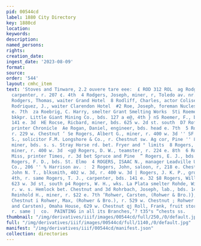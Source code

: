 ```yaml
---
pid: 00544cd
label: 1880 City Directory
key: 1880cd
location: 
keywords: 
description: 
named_persons: 
rights: 
creation_date: 
ingest_date: '2023-08-09'
format: 
source: 
order: '544'
layout: cmhc_item
text: 'Stoves and Tinware, 2.2 ouvere tare eee:  £ ROD 312 ROL  ag Rodgers, John W.,
  carpenter, r. 207 ¢. 4th  4 Rodgers, Joseph, miner, r, Toledo av. nr. 2d st, south  QO”
  Rodgers, Thomas, waiter Grand Hotel  8 Rodliff, Charles, actor Coliseum Theatre  Q§
  Rodriquez, J., waiter Clarendon Hotel  #2 Roe, Joseph, foreman Nucles Mine, r. 415
  e. 7th  za Roebrig, C. Harry, smelter Grant Smelting Works  Sti Roemer, Christopher,
  bkkpr. Little Giant Mining Co., bds. 127 a e@, 4th } nS Roemer, F., blksmith, bds.
  141 e. 3d  HE Rocse, Ricbard, miner, bds. 625 w. 2d st. south  D7 Roff, Elwood A.,
  printer Chronicle  Ae Rogan, Daniel, engineer, bds. head e. 7th  5 Rogers, Ada Mra.,
  r. 229 w. Chestnut ‘ Se Rogers, Albert G., miner, r. 400 w. 3d '' SF Rogers, B.
  S., solicitor F.M. Longshore & Co., r. Chestnut sw. Ag cor, Pine '' 8 Rogers, Charles,
  miner, bds. s. s. Stray Horse rd. bet. Fryer and ° limits  8 Rogers, Clarence W.,
  miner, r. 400 w. 3d  <g@ Rogers, D. W., teamster, r. 224 e. 8th  6 Rogers, Em. M.
  Miss, printer Times, r. 3d bet Spruce and Pine  ” Rogers, E. J., bds. Tappan House  %
  Rogers, F. D., bds. St. Elmo  4 ROGERS, ISAAC N., manager Leadville Undertaking
  Co., 206 '' % Harrison av. :  2 Rogers, John, saloon, r, 218 e. Chestnut Rogers,
  John N. T., blksmith, 402 w. 3d, r. 400 w. 3d | Rogers, J. K. P., grocer, 129 e.
  4th, r. same Rogers, T. J., carpenter, bds. 141 e. 32 $8 Rogers, William J., r.
  623 w. 3d st, south p4 Rogers, W. H., wks. La Plata smelter Rohde, William, miner,
  r. w. s. Hemlock bet. Chestnut and 3d Rohrbach, Joseph, lab., bds. 141 e. 3d e Rohrig,
  Reinhold H., miner, r. $22 e. 7th ‘Rohwer, Carsten, (Rohwer & Bro.)}, r. 529 w.
  Chestnut i Rohwer, Max, (Rohwer & Bro.), r. 529 w. Chestnut ; Rohwer & Bro., (Max
  and Carsten), Omaha House, 629 w. Chestnut qj Roll, Frank, fruit store, 220 ¢. 84,
  r. same |  co.  PAINTING in all its Branches,’? t35°s “chests ss.    '
thumbnail: "/img/derivatives/iiif/images/00544cd/full/250,/0/default.jpg"
full: "/img/derivatives/iiif/images/00544cd/full/1140,/0/default.jpg"
manifest: "/img/derivatives/iiif/00544cd/manifest.json"
collection: directories
---
```

